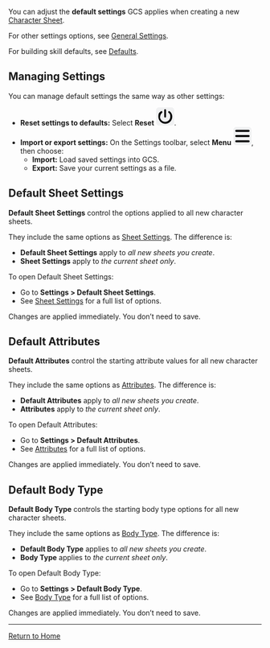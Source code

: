 You can adjust the **default settings** GCS applies when creating a new [Character Sheet](Character%20Sheet%20Overview.md).

For other settings options, see [General Settings](General%20Settings.md).

For building skill defaults, see [Defaults](Defaults.md).
## Managing Settings
You can manage default settings the same way as other settings:
- **Reset settings to defaults:** Select **Reset** ![](./images/icons/icn-reset.svg).
- **Import or export settings:** On the Settings  toolbar, select **Menu** ![](./images/icons/icn-menu.svg), then choose:
    - **Import:** Load saved settings into GCS.
    - **Export:** Save your current settings as a file.

## Default Sheet Settings
**Default Sheet Settings** control the options applied to all new character sheets.

They include the same options as [Sheet Settings](Sheet%20Settings.md). The difference is:
- **Default Sheet Settings** apply to _all new sheets you create_.
- **Sheet Settings** apply to _the current sheet only_.

To open Default Sheet Settings:
- Go to **Settings > Default Sheet Settings**.
- See [Sheet Settings](Sheet%20Settings.md) for a full list of options.

Changes are applied immediately. You don’t need to save.
## Default Attributes
**Default Attributes** control the starting attribute values for all new character sheets.

They include the same options as [Attributes](Attributes.md). The difference is:
- **Default Attributes** apply to *all new sheets you create*.
- **Attributes** apply to *the current sheet only*.

To open Default Attributes:
- Go to **Settings > Default Attributes**.
- See [Attributes](Attributes.md) for a full list of options.

Changes are applied immediately. You don’t need to save.
## Default Body Type
**Default Body Type** controls the starting body type options for all new character sheets.

They include the same options as [Body Type](Body%20Type.md). The difference is:
- **Default Body Type** applies to *all new sheets you create*.
- **Body Type** applies to *the current sheet only*.

To open Default Body Type:
- Go to **Settings > Default Body Type**.
- See [Body Type](Body%20Type.md) for a full list of options.

Changes are applied immediately. You don’t need to save.

---
[Return to Home](Home.md)